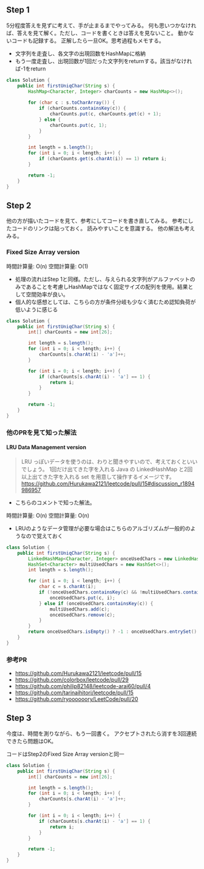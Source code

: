## Step 1
5分程度答えを見ずに考えて、手が止まるまでやってみる。
何も思いつかなければ、答えを見て解く。ただし、コードを書くときは答えを見ないこと。
動かないコードも記録する。
正解したら一旦OK。思考過程もメモする。


* 文字列を走査し、各文字の出現回数をHashMapに格納
* もう一度走査し、出現回数が1回だった文字列をreturnする。該当がなければ-1をreturn

```java
class Solution {
    public int firstUniqChar(String s) {
        HashMap<Character, Integer> charCounts = new HashMap<>();
        
        for (char c : s.toCharArray()) {
            if (charCounts.containsKey(c)) {
                charCounts.put(c, charCounts.get(c) + 1);
            } else {
                charCounts.put(c, 1);
            }
        }

        int length = s.length();
        for (int i = 0; i < length; i++) {
            if (charCounts.get(s.charAt(i)) == 1) return i;
        }

        return -1;
    }
}
```

## Step 2
他の方が描いたコードを見て、参考にしてコードを書き直してみる。
参考にしたコードのリンクは貼っておく。
読みやすいことを意識する。
他の解法も考えみる。


### Fixed Size Array version

時間計算量: O(n)
空間計算量: O(1)

* 処理の流れはStep 1と同様。ただし、与えられる文字列がアルファベットのみであることを考慮しHashMapではなく固定サイズの配列を使用。結果として空間効率が良い。
* 個人的な感想としては、こちらの方が条件分岐も少なく済むため認知負荷が低いように感じる

```java
class Solution {
    public int firstUniqChar(String s) {
        int[] charCounts = new int[26];

        int length = s.length();
        for (int i = 0; i < length; i++) {
            charCounts[s.charAt(i) - 'a']++;
        }

        for (int i = 0; i < length; i++) {
            if (charCounts[s.charAt(i) - 'a'] == 1) {
                return i;
            }
        }

        return -1;
    }
}
```

### 他のPRを見て知った解法
#### LRU Data Management version

> LRU っぽいデータを使うのは、わりと聞きやすいので、考えておくといいでしょう。
> 1回だけ出てきた字を入れる Java の LinkedHashMap と2回以上出てきた字を入れる set を用意して操作するイメージです。
> https://github.com/Hurukawa2121/leetcode/pull/15#discussion_r1894986957

* こちらのコメントで知った解法。

時間計算量: O(n)
空間計算量: O(n)

* LRUのようなデータ管理が必要な場合はこちらのアルゴリズムが一般的のようなので覚えておく

```java
class Solution {
    public int firstUniqChar(String s) {
        LinkedHashMap<Character, Integer> onceUsedChars = new LinkedHashMap<>();
        HashSet<Character> multiUsedChars = new HashSet<>();
        int length = s.length();

        for (int i = 0; i < length; i++) {
            char c = s.charAt(i);
            if (!onceUsedChars.containsKey(c) && !multiUsedChars.contains(c)) {
                onceUsedChars.put(c, i);
            } else if (onceUsedChars.containsKey(c)) {
                multiUsedChars.add(c);
                onceUsedChars.remove(c);
            }            
        }
        return onceUsedChars.isEmpty() ? -1 : onceUsedChars.entrySet().iterator().next().getValue();
    }
}
```

### 参考PR
* https://github.com/Hurukawa2121/leetcode/pull/15
* https://github.com/colorbox/leetcode/pull/29
* https://github.com/philip82148/leetcode-arai60/pull/4
* https://github.com/tarinaihitori/leetcode/pull/15
* https://github.com/ryoooooory/LeetCode/pull/20

## Step 3
今度は、時間を測りながら、もう一回書く。
アクセプトされたら消すを3回連続できたら問題はOK。

コードはStep2のFixed Size Array versionと同一

```java
class Solution {
    public int firstUniqChar(String s) {
        int[] charCounts = new int[26];

        int length = s.length();
        for (int i = 0; i < length; i++) {
            charCounts[s.charAt(i) - 'a']++;
        }

        for (int i = 0; i < length; i++) {
            if (charCounts[s.charAt(i) - 'a'] == 1) {
                return i;
            }
        }

        return -1;
    }
}
```
